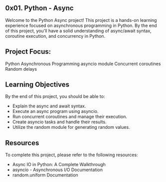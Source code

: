 ## 0x01. Python - Async
Welcome to the Python Async project! This project is a hands-on learning experience focused on asynchronous programming in Python. By the end of this project, you'll have a solid understanding of async/await syntax, coroutine execution, and concurrency in Python.

## Project Focus:
Python Asynchronous Programming
asyncio module
Concurrent coroutines
Random delays

## Learning Objectives
By the end of this project, you should be able to:
- Explain the async and await syntax.
- Execute an async program using asyncio.
- Run concurrent coroutines and manage their execution.
- Create asyncio tasks and handle their results.
- Utilize the random module for generating random values.
## Resources
To complete this project, please refer to the following resources:
- Async IO in Python: A Complete Walkthrough
- asyncio - Asynchronous I/O Documentation
- random.uniform Documentation
